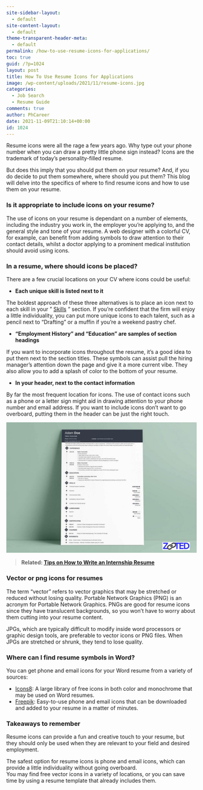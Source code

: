 ```yaml
---
site-sidebar-layout:
  - default
site-content-layout:
  - default
theme-transparent-header-meta:
  - default
permalink: /how-to-use-resume-icons-for-applications/
toc: true
guid: /?p=1024
layout: post
title: How To Use Resume Icons for Applications
image: /wp-content/uploads/2021/11/resume-icons.jpg
categories:
  - Job Search
  - Resume Guide
comments: true
author: PhCareer
date: 2021-11-09T21:10:14+00:00
id: 1024
---
```

Resume icons were all the rage a few years ago. Why type out your phone number when you can draw a pretty little phone sign instead? Icons are the trademark of today&#8217;s personality-filled resume.

But does this imply that you should put them on your resume? And, if you do decide to put them somewhere, where should you put them? This blog will delve into the specifics of where to find resume icons and how to use them on your resume.

### **Is it appropriate to include icons on your resume?**

The use of icons on your resume is dependant on a number of elements, including the industry you work in, the employer you&#8217;re applying to, and the general style and tone of your resume. A web designer with a colorful CV, for example, can benefit from adding symbols to draw attention to their contact details, whilst a doctor applying to a prominent medical institution should avoid using icons.

### **In a resume, where should icons be placed?**

There are a few crucial locations on your CV where icons could be useful:

* **Each unique skill is listed next to it**

The boldest approach of these three alternatives is to place an icon next to each skill in your &#8221; [Skills](/how-to-learn-new-skills-for-your-resume/) &#8221; section. If you&#8217;re confident that the firm will enjoy a little individuality, you can put more unique icons to each talent, such as a pencil next to &#8220;Drafting&#8221; or a muffin if you&#8217;re a weekend pastry chef.

* **&#8220;Employment History&#8221; and &#8220;Education&#8221; are samples of section headings**

If you want to incorporate icons throughout the resume, it&#8217;s a good idea to put them next to the section titles. These symbols can assist pull the hiring manager&#8217;s attention down the page and give it a more current vibe. They also allow you to add a splash of color to the bottom of your resume.

* **In your header, next to the contact information**

By far the most frequent location for icons. The use of contact icons such as a phone or a letter sign might aid in drawing attention to your phone number and email address. If you want to include icons don&#8217;t want to go overboard, putting them in the header can be just the right touch.

![How To Use Resume Icons for Applications](/assets/images/resume_icons.jpg)

<blockquote class="wp-block-quote">
  <p>
    <strong>Related: <a href="/tips-on-how-to-write-an-internship-resume/">Tips on How to Write an Internship Resume</a></strong>
  </p>
</blockquote>

### **Vector or png icons for resumes**

The term &#8220;vector&#8221; refers to vector graphics that may be stretched or reduced without losing quality. Portable Network Graphics (PNG) is an acronym for Portable Network Graphics. PNGs are good for resume icons since they have translucent backgrounds, so you won&#8217;t have to worry about them cutting into your resume content.

JPGs, which are typically difficult to modify inside word processors or graphic design tools, are preferable to vector icons or PNG files. When JPGs are stretched or shrunk, they tend to lose quality.

### **Where can I find resume symbols in Word?**

You can get phone and email icons for your Word resume from a variety of sources:

* [Icons8](https://icons8.com/icons/set/resume): A large library of free icons in both color and monochrome that may be used on Word resumes.
* [Freepik](https://www.freepik.com/popular-icons): Easy-to-use phone and email icons that can be downloaded and added to your resume in a matter of minutes.

### **Takeaways to remember**

Resume icons can provide a fun and creative touch to your resume, but they should only be used when they are relevant to your field and desired employment.

The safest option for resume icons is phone and email icons, which can provide a little individuality without going overboard.\
You may find free vector icons in a variety of locations, or you can save time by using a resume template that already includes them.